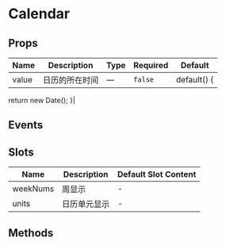 # Calendar

## Props

<!-- @vuese:Calendar:props:start -->
|Name|Description|Type|Required|Default|
|---|---|---|---|---|
|value|日历的所在时间|—|`false`|default() {
  return new Date();
}|
<!-- @vuese:Calendar:props:end -->





## Events

<!-- @vuese:Calendar:events:start -->
<!-- @vuese:Calendar:events:end -->

## Slots

<!-- @vuese:Calendar:slots:start -->
|Name|Description|Default Slot Content|
|---|---|---|
|weekNums|周显示|-|
|units|日历单元显示|-|
<!-- @vuese:Calendar:slots:end -->





## Methods

<!-- @vuese:Calendar:methods:start -->
<!-- @vuese:Calendar:methods:end -->